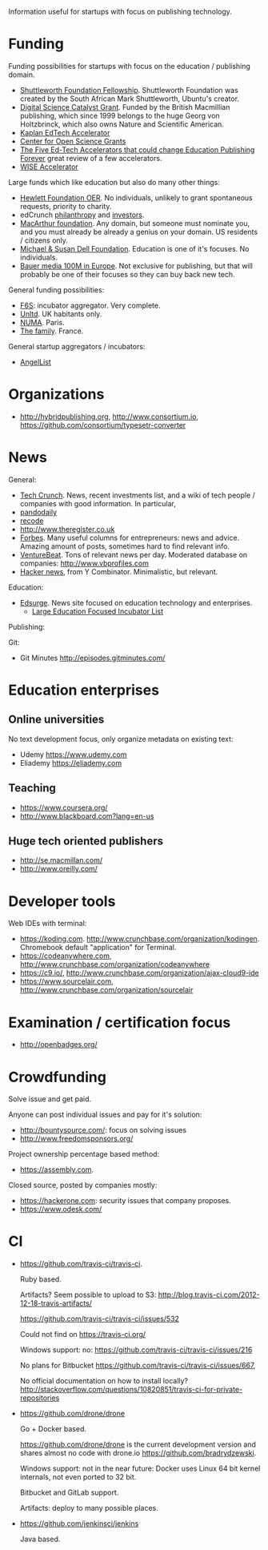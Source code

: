 Information useful for startups with focus on publishing technology.

# Funding

Funding possibilities for startups with focus on the education / publishing domain.

- [Shuttleworth Foundation Fellowship](www.shuttleworthfoundation.org/fellowship). Shuttleworth Foundation was created by the South African Mark Shuttleworth, Ubuntu's creator.
- [Digital Science Catalyst Grant](https://www.digital-science.com/what-we-do/start-up-investment/catalyst). Funded by the British Macmillian publishing, which since 1999 belongs to the huge Georg von Holtzbrinck, which also owns Nature and Scientific American.
- [Kaplan EdTech Accelerator](http://www.kaplanedtechaccelerator.com)
- [Center for Open Science Grants](http://centerforopenscience.org/grants/)
- [The Five Ed-Tech Accelerators that could change Education Publishing Forever](http://www.publishingtechnology.com/2013/03/the-five-ed-tech-accelerators-that-could-change-education-publishing-forever/) great review of a few accelerators.
- [WISE Accelerator](http://www.qf.org.qa/news/wise-launches-accelerator-to-boost-innovative-education-ventures)

Large funds which like education but also do many other things:

- [Hewlett Foundation OER](http://www.hewlett.org/programs/education/open-educational-resources). No individuals, unlikely to grant spontaneous requests, priority to charity.
- edCrunch [philanthropy](http://edcrunch.org/show-me-the-money/foundations-and-philanthropy/) and [investors](http://edcrunch.org/show-me-the-money/accelerators-and-investors).
- [MacArthur foundation](http://www.macfound.org/programs/fellows/strategy/). Any domain, but someone must nominate you, and you must already be already a genius on your domain. US residents / citizens only.
- [Michael & Susan Dell Foundation](http://www.msdf.org/). Education is one of it's focuses. No individuals.
- [Bauer media 100M in Europe](http://techcrunch.com/2014/08/04/bauer-venture-partners). Not exclusive for publishing, but that will probably be one of their focuses so they can buy back new tech.

General funding possibilities:

- [F6S](http://www.f6s.com/): incubator aggregator. Very complete.
- [Unltd](http://unltd.org.uk/path/). UK habitants only.
- [NUMA](https://www.numa.paris/). Paris.
- [The family](http://www.thefamily.co/). France.

General startup aggregators / incubators:

- [AngelList](https://angel.co/)

# Organizations

- <http://hybridpublishing.org>, <http://www.consortium.io>, <https://github.com/consortium/typesetr-converter>

# News

General:

- [Tech Crunch](http://techcrunch.com). News, recent investments list, and a wiki of tech people / companies with good information. In particular, 
- [pandodaily](http://pando.com/)
- [recode](http://recode.net/)
- <http://www.theregister.co.uk>
- [Forbes](http://www.forbes.com/). Many useful columns for entrepreneurs: news and advice. Amazing amount of posts, sometimes hard to find relevant info.
- [VentureBeat](http://venturebeat.com/). Tons of relevant news per day. Moderated database on companies: <http://www.vbprofiles.com>
- [Hacker news](https://news.ycombinator.com/), from Y Combinator. Minimalistic, but relevant.

Education:

-   [Edsurge](https://www.edsurge.com/). News site focused on education technology and enterprises.
    - [Large Education Focused Incubator List](https://www.edsurge.com/incubators)

Publishing:

Git:

- Git Minutes <http://episodes.gitminutes.com/>

# Education enterprises

## Online universities

No text development focus, only organize metadata on existing text:

- Udemy <https://www.udemy.com>
- Eliademy <https://eliademy.com>

## Teaching

- <https://www.coursera.org/>
- <http://www.blackboard.com?lang=en-us>

## Huge tech oriented publishers

- <http://se.macmillan.com/>
- <http://www.oreilly.com/>

# Developer tools

Web IDEs with terminal:

- <https://koding.com>. <http://www.crunchbase.com/organization/kodingen>. Chromebook default "application" for Terminal.
- <https://codeanywhere.com>, <http://www.crunchbase.com/organization/codeanywhere>
- <https://c9.io/>, <http://www.crunchbase.com/organization/ajax-cloud9-ide>
- <https://www.sourcelair.com>, <http://www.crunchbase.com/organization/sourcelair>

# Examination / certification focus

- <http://openbadges.org/>

# Crowdfunding

Solve issue and get paid.

Anyone can post individual issues and pay for it's solution:

- <http://bountysource.com/>: focus on solving issues
- <http://www.freedomsponsors.org/>

Project ownership percentage based method:

- <https://assembly.com>.

Closed source, posted by companies mostly:

- <https://hackerone.com>: security issues that company proposes.
- <https://www.odesk.com/>

# CI

-   <https://github.com/travis-ci/travis-ci>.

    Ruby based.

    Artifacts? Seem possible to upload to S3: <http://blog.travis-ci.com/2012-12-18-travis-artifacts/>

    <https://github.com/travis-ci/travis-ci/issues/532>

    Could not find on <https://travis-ci.org/>

    Windows support: no: <https://github.com/travis-ci/travis-ci/issues/216>

    No plans for Bitbucket <https://github.com/travis-ci/travis-ci/issues/667>, 

    No official documentation on how to install locally? <http://stackoverflow.com/questions/10820851/travis-ci-for-private-repositories>

-   <https://github.com/drone/drone>

    Go + Docker based.

    <https://github.com/drone/drone> is the current development version and shares almost no code with drone.io <https://github.com/bradrydzewski>.

    Windows support: not in the near future: Docker uses Linux 64 bit kernel internals, not even ported to 32 bit.

    Bitbucket and GitLab support.

    Artifacts: deploy to many possible places.

-   <https://github.com/jenkinsci/jenkins>

    Java based.
